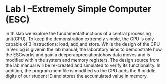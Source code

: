 # Lab I –Extremely Simple Computer (ESC)
In thislab we explore the fundamentalfunctions of a central processing unit(CPU). To keep the demonstration extremely simple, the CPU is only capable of 3 instructions: load, add,and store. While the design of the CPU in Verilog is givenin the lab manual, the laboratory aims to demonstrate how the ESCworks and gain a deeperappreciationtohow data moves and is modified within the system and memory registers. The design source from the lab manual will be re-created and simulated to verify its functionality. In addition, the program.mem file is modified so the CPU adds the 6 middle digits of our student ID and stores the accumulated value in memory.
